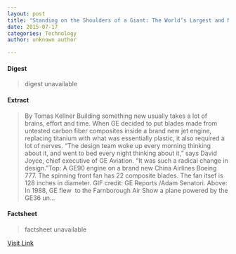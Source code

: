 ```yaml
---
layout: post
title: "Standing on the Shoulders of a Giant: The World’s Largest and Most Powerful Jet Engine is Getting Bigger"
date: 2015-07-17
categories: Technology
author: unknown author

---
```



#### Digest
>digest unavailable

#### Extract
>By Tomas Kellner Building something new usually takes a lot of brains, effort and time. When GE decided to put blades made from untested carbon fiber composites inside a brand new jet engine, replacing titanium with what was essentially plastic, it also required a lot of nerves. “The design team woke up every morning thinking about it, and went to bed every night thinking about it,” says David Joyce, chief executive of GE Aviation. “It was such a radical change in design.”Top: A GE90 engine on a brand new China Airlines Boeing 777. The spinning front fan has 22 composite blades. The fan itsef is 128 inches in diameter. GIF credit: GE Reports /Adam Senatori. Above: In 1988, GE flew  to the Farnborough Air Show a plane powered by the GE36 un...

#### Factsheet
>factsheet unavailable

[Visit Link](http://www.gereports.com/post/121660487455)


